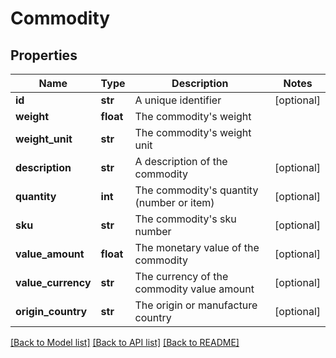 # Commodity

## Properties
Name | Type | Description | Notes
------------ | ------------- | ------------- | -------------
**id** | **str** | A unique identifier | [optional] 
**weight** | **float** | The commodity&#x27;s weight | 
**weight_unit** | **str** | The commodity&#x27;s weight unit | 
**description** | **str** | A description of the commodity | [optional] 
**quantity** | **int** | The commodity&#x27;s quantity (number or item) | [optional] 
**sku** | **str** | The commodity&#x27;s sku number | [optional] 
**value_amount** | **float** | The monetary value of the commodity | [optional] 
**value_currency** | **str** | The currency of the commodity value amount | [optional] 
**origin_country** | **str** | The origin or manufacture country | [optional] 

[[Back to Model list]](../README.md#documentation-for-models) [[Back to API list]](../README.md#documentation-for-api-endpoints) [[Back to README]](../README.md)

